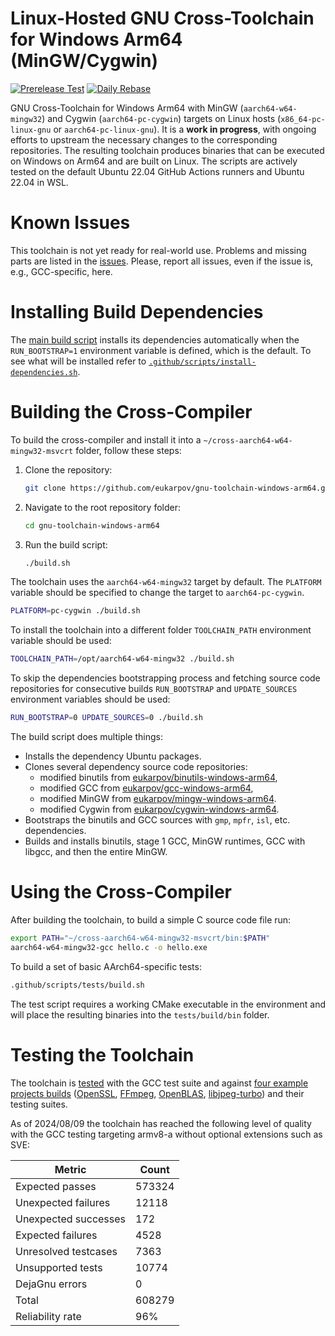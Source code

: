 # Linux-Hosted GNU Cross-Toolchain for Windows Arm64 (MinGW/Cygwin)

[![Prerelease Test](https://github.com/eukarpov/gnu-toolchain-windows-arm64/actions/workflows/prerelease-test.yml/badge.svg)](https://github.com/eukarpov/gnu-toolchain-windows-arm64/actions/workflows/prerelease-test.yml) [![Daily Rebase](https://github.com/eukarpov/gnu-toolchain-windows-arm64/actions/workflows/rebase.yml/badge.svg)](https://github.com/eukarpov/gnu-toolchain-windows-arm64/actions/workflows/rebase.yml)

GNU Cross-Toolchain for Windows Arm64 with MinGW (`aarch64-w64-mingw32`) and Cygwin
(`aarch64-pc-cygwin`) targets on Linux hosts (`x86_64-pc-linux-gnu` or
`aarch64-pc-linux-gnu`).
It is a **work in progress**, with ongoing efforts to upstream the necessary changes to
the corresponding repositories. The resulting toolchain produces binaries that can be executed
on Windows on Arm64 and are built on Linux. The scripts are actively tested on the default
Ubuntu 22.04 GitHub Actions runners and Ubuntu 22.04 in WSL.

# Known Issues

This toolchain is not yet ready for real-world use. Problems and missing parts are listed in
the [issues](https://github.com/eukarpov/gnu-toolchain-windows-arm64/issues). Please,
report all issues, even if the issue is, e.g., GCC-specific, here.

# Installing Build Dependencies

The [main build script](https://github.com/eukarpov/gnu-toolchain-windows-arm64/blob/main/build.sh)
installs its dependencies automatically when the `RUN_BOOTSTRAP=1` environment variable is defined,
which is the default. To see what will be installed refer to
[`.github/scripts/install-dependencies.sh`](https://github.com/eukarpov/gnu-toolchain-windows-arm64/blob/main/.github/scripts/install-dependencies.sh).

# Building the Cross-Compiler

To build the cross-compiler and install it into a `~/cross-aarch64-w64-mingw32-msvcrt` folder,
follow these steps:

1. Clone the repository:
   ```bash
   git clone https://github.com/eukarpov/gnu-toolchain-windows-arm64.git
   ```

2. Navigate to the root repository folder:
   ```bash
   cd gnu-toolchain-windows-arm64
   ```

3. Run the build script:
   ```bash
   ./build.sh
   ```

The toolchain uses the `aarch64-w64-mingw32` target by default. The `PLATFORM`
variable should be specified to change the target to `aarch64-pc-cygwin`.
```bash
PLATFORM=pc-cygwin ./build.sh
```

To install the toolchain into a different folder `TOOLCHAIN_PATH` environment
variable should be used:
```bash
TOOLCHAIN_PATH=/opt/aarch64-w64-mingw32 ./build.sh
```

To skip the dependencies bootstrapping process and fetching source code repositories for consecutive
builds `RUN_BOOTSTRAP` and `UPDATE_SOURCES` environment variables should be used:
```bash
RUN_BOOTSTRAP=0 UPDATE_SOURCES=0 ./build.sh
```

The build script does multiple things:

- Installs the dependency Ubuntu packages.
- Clones several dependency source code repositories:
  - modified binutils from [eukarpov/binutils-windows-arm64](https://github.com/eukarpov/binutils-windows-arm64),
  - modified GCC from [eukarpov/gcc-windows-arm64](https://github.com/eukarpov/gcc-windows-arm64),
  - modified MinGW from [eukarpov/mingw-windows-arm64](https://github.com/eukarpov/mingw-windows-arm64).
  - modified Cygwin from [eukarpov/cygwin-windows-arm64](https://github.com/eukarpov/cygwin-windows-arm64).
- Bootstraps the binutils and GCC sources with `gmp`, `mpfr`, `isl`, etc. dependencies.
- Builds and installs binutils, stage 1 GCC, MinGW runtimes, GCC with libgcc, and then
  the entire MinGW.

# Using the Cross-Compiler

After building the toolchain, to build a simple C source code file run:
```bash
export PATH="~/cross-aarch64-w64-mingw32-msvcrt/bin:$PATH"
aarch64-w64-mingw32-gcc hello.c -o hello.exe
```

To build a set of basic AArch64-specific tests:
```bash
.github/scripts/tests/build.sh
```

The test script requires a working CMake executable in the environment and will place the resulting binaries
into the `tests/build/bin` folder.

# Testing the Toolchain

The toolchain is [tested](https://github.com/eukarpov/gnu-toolchain-windows-arm64/actions/workflows/build-and-test-toolchain.yml)
with the GCC test suite and against [four example projects builds](https://github.com/eukarpov/gnu-toolchain-windows-arm64/actions/workflows/prerelease-test.yml)
([OpenSSL](https://openssl-library.org/), [FFmpeg](https://ffmpeg.org/),
[OpenBLAS](https://github.com/OpenMathLib/OpenBLAS), [libjpeg-turbo](https://github.com/libjpeg-turbo/libjpeg-turbo))
and their testing suites.

As of 2024/08/09 the toolchain has reached the following level of quality with the GCC testing targeting
armv8-a without optional extensions such as SVE:

| Metric               | Count  |
| -------------------- | ------ |
| Expected passes      | 573324 |
| Unexpected failures  | 12118  |
| Unexpected successes | 172    |
| Expected failures    | 4528   |
| Unresolved testcases | 7363   |
| Unsupported tests    | 10774  |
| DejaGnu errors       | 0      |
| Total                | 608279 |
| Reliability rate     | 96%    |
